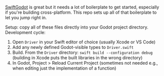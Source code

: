 [SwiftGodot][] is great but it needs a lot of boilerplate to get started, especially if you're building cross-platform.
This repo sets up all of that boilerplate to let you jump right in.

[SwiftGodot]: https://github.com/migueldeicaza/SwiftGodot

Setup: copy all of these files directly into your Godot project directory.
Development cycle:

1. Open `Driver` in your Swift editor of choice (usually Xcode or VS Code)
2. Add any newly defined Godot-visible types to `Driver.swift`
3. Build.
   From the `Driver` directory: `swift build --configuration debug` (building in Xcode puts the built libraries in the wrong directory)
4. In Godot, Project > Reload Current Project (sometimes not needed e.g., when editing just the implementation of a function)
